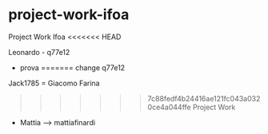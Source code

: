 # project-work-ifoa
Project Work Ifoa
<<<<<<< HEAD

Leonardo - q77e12
* prova
=======
change q77e12


Jack1785 = Giacomo Farina
>>>>>>> 7c88fedf4b24416ae121fc043a0320ce4a044ffe
Project Work

* Mattia  --> mattiafinardi